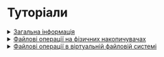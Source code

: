 <!--
# Концепції


<details><summary><a href="./concept/Stats.md">
      Стати файлів
  </a></summary>
  .....................
</details>
-->

# Туторіали

<details><summary><a href="./tutorial/Abstract.md">
      Загальна інформація
  </a></summary>
  Чому саме модуль <code>Files</code>?
</details>
<details><summary><a href="./tutorial/FileProvider.md">
      Файлові операції на фізичних накопичувачах
  </a></summary>
  Як використовувати клас <code>FileProvider</code> для роботи з фізичними накопичувачами.
</details>
<details><summary><a href="./tutorial/Extract.md">
      Файлові операції в віртуальній файловій системі
  </a></summary>
  Як створити файлову систему в оперативній пам'яті та працювати з нею. Виконання синхронних і асинхронних файлових операцій.
</details>
